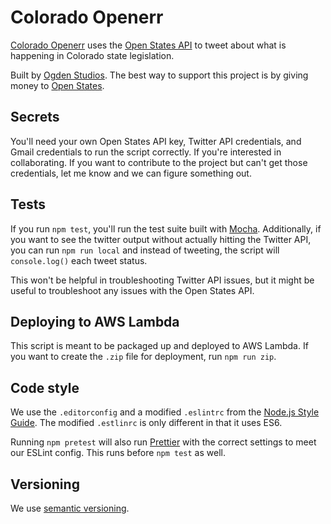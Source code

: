 # Colorado Openerr

[Colorado Openerr](https://twitter.com/openerr_co) uses the [Open States API](https://openstates.org/) to tweet about what is happening in Colorado state legislation.

Built by [Ogden Studios](https://ogdenstudios.xyz). The best way to support this project is by giving money to [Open States](https://openstates.org/).

## Secrets

You'll need your own Open States API key, Twitter API credentials, and Gmail credentials to run the script correctly. If you're interested in collaborating. If you want to contribute to the project but can't get those credentials, let me know and we can figure something out.

## Tests

If you run `npm test`, you'll run the test suite built with [Mocha](https://mochajs.org/). Additionally, if you want to see the twitter output without actually hitting the Twitter API, you can run `npm run local` and instead of tweeting, the script will `console.log()` each tweet status.

This won't be helpful in troubleshooting Twitter API issues, but it might be useful to troubleshoot any issues with the Open States API.

## Deploying to AWS Lambda

This script is meant to be packaged up and deployed to AWS Lambda. If you want to create the `.zip` file for deployment, run `npm run zip`.

## Code style

We use the `.editorconfig` and a modified `.eslintrc` from the [Node.js Style Guide](https://github.com/felixge/node-style-guide). The modified `.estlinrc` is only different in that it uses ES6.

Running `npm pretest` will also run [Prettier](https://prettier.io/) with the correct settings to meet our ESLint config. This runs before `npm test` as well.

## Versioning

We use [semantic versioning](https://semver.org/).
